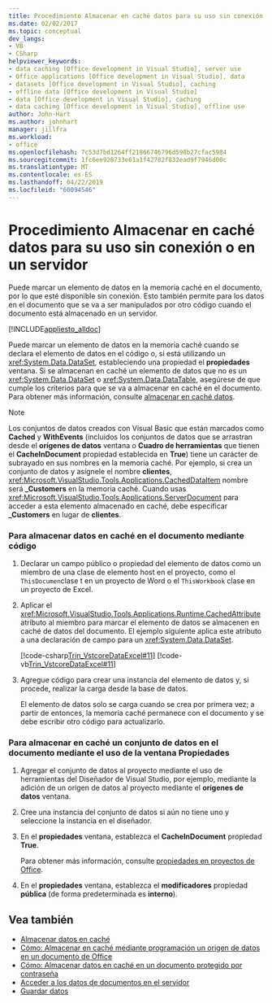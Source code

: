 ```yaml
---
title: Procedimiento Almacenar en caché datos para su uso sin conexión o en un servidor
ms.date: 02/02/2017
ms.topic: conceptual
dev_langs:
- VB
- CSharp
helpviewer_keywords:
- data caching [Office development in Visual Studio], server use
- Office applications [Office development in Visual Studio], data
- datasets [Office development in Visual Studio], caching
- offline data [Office development in Visual Studio]
- data [Office development in Visual Studio], caching
- data caching [Office development in Visual Studio], offline use
author: John-Hart
ms.author: johnhart
manager: jillfra
ms.workload:
- office
ms.openlocfilehash: 7c53d7bd1264ff21866746796d598b27cfac5984
ms.sourcegitcommit: 1fc6ee928733e61a1f42782f832ead9f7946d00c
ms.translationtype: MT
ms.contentlocale: es-ES
ms.lasthandoff: 04/22/2019
ms.locfileid: "60094546"
---
```

# <a name="how-to-cache-data-for-use-offline-or-on-a-server"></a>Procedimiento Almacenar en caché datos para su uso sin conexión o en un servidor
  Puede marcar un elemento de datos en la memoria caché en el documento, por lo que esté disponible sin conexión. Esto también permite para los datos en el documento que se va a ser manipulados por otro código cuando el documento está almacenado en un servidor.

 [!INCLUDE[appliesto_alldoc](../vsto/includes/appliesto-alldoc-md.md)]

 Puede marcar un elemento de datos en la memoria caché cuando se declara el elemento de datos en el código o, si está utilizando un <xref:System.Data.DataSet>, estableciendo una propiedad el **propiedades** ventana. Si se almacenan en caché un elemento de datos que no es un <xref:System.Data.DataSet> o <xref:System.Data.DataTable>, asegúrese de que cumple los criterios para que se va a almacenar en caché en el documento. Para obtener más información, consulte [almacenar en caché datos](../vsto/caching-data.md).

> [!NOTE]
>  Los conjuntos de datos creados con Visual Basic que están marcados como **Cached** y **WithEvents** (incluidos los conjuntos de datos que se arrastran desde el **orígenes de datos** ventana o **Cuadro de herramientas** que tienen el **CacheInDocument** propiedad establecida en **True**) tiene un carácter de subrayado en sus nombres en la memoria caché. Por ejemplo, si crea un conjunto de datos y asígnele el nombre **clientes**, <xref:Microsoft.VisualStudio.Tools.Applications.CachedDataItem> nombre será **_Customers** en la memoria caché. Cuando usas <xref:Microsoft.VisualStudio.Tools.Applications.ServerDocument> para acceder a esta elemento almacenado en caché, debe especificar **_Customers** en lugar de **clientes**.

### <a name="to-cache-data-in-the-document-using-code"></a>Para almacenar datos en caché en el documento mediante código

1. Declarar un campo público o propiedad del elemento de datos como un miembro de una clase de elemento host en el proyecto, como el `ThisDocumen`clase t en un proyecto de Word o el `ThisWorkbook` clase en un proyecto de Excel.

2. Aplicar el <xref:Microsoft.VisualStudio.Tools.Applications.Runtime.CachedAttribute> atributo al miembro para marcar el elemento de datos se almacenen en caché de datos del documento. El ejemplo siguiente aplica este atributo a una declaración de campo para un <xref:System.Data.DataSet>.

     [!code-csharp[Trin_VstcoreDataExcel#11](../vsto/codesnippet/CSharp/Trin_VstcoreDataExcelCS/Sheet1.cs#11)]
     [!code-vb[Trin_VstcoreDataExcel#11](../vsto/codesnippet/VisualBasic/Trin_VstcoreDataExcelVB/Sheet1.vb#11)]

3. Agregue código para crear una instancia del elemento de datos y, si procede, realizar la carga desde la base de datos.

     El elemento de datos solo se carga cuando se crea por primera vez; a partir de entonces, la memoria caché permanece con el documento y se debe escribir otro código para actualizarlo.

### <a name="to-cache-a-dataset-in-the-document-by-using-the-properties-window"></a>Para almacenar en caché un conjunto de datos en el documento mediante el uso de la ventana Propiedades

1. Agregar el conjunto de datos al proyecto mediante el uso de herramientas del Diseñador de Visual Studio, por ejemplo, mediante la adición de un origen de datos al proyecto mediante el **orígenes de datos** ventana.

2. Cree una instancia del conjunto de datos si aún no tiene uno y seleccione la instancia en el diseñador.

3. En el **propiedades** ventana, establezca el **CacheInDocument** propiedad **True**.

     Para obtener más información, consulte [propiedades en proyectos de Office](../vsto/properties-in-office-projects.md).

4. En el **propiedades** ventana, establezca el **modificadores** propiedad **pública** (de forma predeterminada es **interno**).

## <a name="see-also"></a>Vea también
- [Almacenar datos en caché](../vsto/caching-data.md)
- [Cómo: Almacenar en caché mediante programación un origen de datos en un documento de Office](../vsto/how-to-programmatically-cache-a-data-source-in-an-office-document.md)
- [Cómo: Almacenar datos en caché en un documento protegido por contraseña](../vsto/how-to-cache-data-in-a-password-protected-document.md)
- [Acceder a los datos de documentos en el servidor](../vsto/accessing-data-in-documents-on-the-server.md)
- [Guardar datos](../data-tools/saving-data.md)

